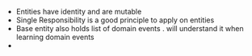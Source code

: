 - Entities have identity and are mutable
- Single Responsibility is a good principle to apply on entities
- Base entity also holds list of domain events . will understand it when learning domain events
-